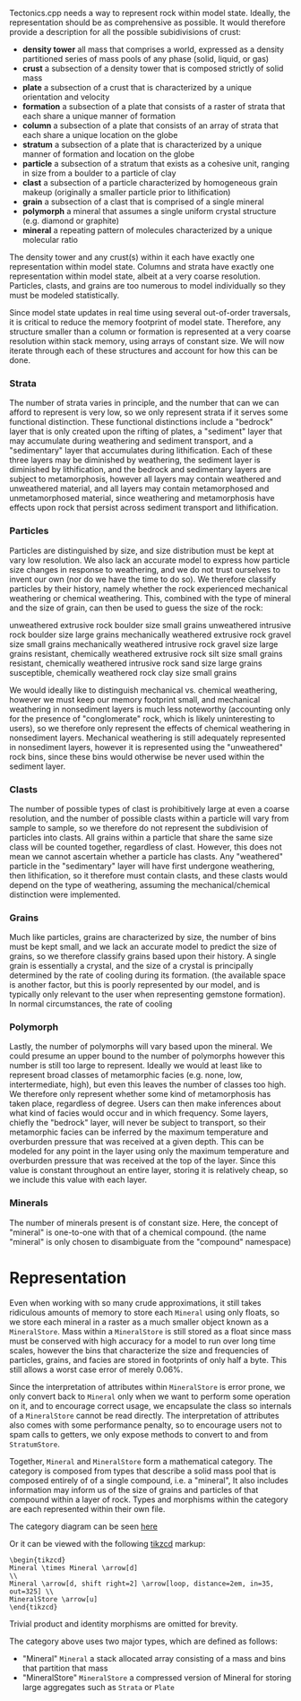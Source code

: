 
Tectonics.cpp needs a way to represent rock within model state.
Ideally, the representation should be as comprehensive as possible.
It would therefore provide a description for all the possible subidivisions of crust:

* **density tower** all mass that comprises a world, expressed as a density partitioned series of mass pools of any phase (solid, liquid, or gas)
* **crust**       	a subsection of a density tower that is composed strictly of solid mass
* **plate** 	  	a subsection of a crust that is characterized by a unique orientation and velocity
* **formation**  	a subsection of a plate that consists of a raster of strata that each share a unique manner of formation
* **column** 	  	a subsection of a plate that consists of an array of strata that each share a unique location on the globe
* **stratum** 	  	a subsection of a plate that is characterized by a unique manner of formation and location on the globe
* **particle**    	a subsection of a stratum that exists as a cohesive unit, ranging in size from a boulder to a particle of clay
* **clast**   	  	a subsection of a particle characterized by homogeneous grain makeup (originally a smaller particle prior to lithification)
* **grain**         a subsection of a clast that is comprised of a single mineral
* **polymorph**     a mineral that assumes a single uniform crystal structure (e.g. diamond or graphite)
* **mineral**       a repeating pattern of molecules characterized by a unique molecular ratio

The density tower and any crust(s) within it each have exactly one representation within model state.
Columns and strata have exactly one representation within model state, albeit at a very coarse resolution.
Particles, clasts, and grains are too numerous to model individually so they must be modeled statistically.

Since model state updates in real time using several out-of-order traversals, 
it is critical to reduce the memory footprint of model state.
Therefore, any structure smaller than a column or formation is represented at a very coarse resolution
within stack memory, using arrays of constant size.
We will now iterate through each of these structures and account for how this can be done.

### Strata
The number of strata varies in principle, and the number that can we can afford to represent is very low,
so we only represent strata if it serves some functional distinction.
These functional distinctions include a "bedrock" layer that is only created upon the rifting of plates,
a "sediment" layer that may accumulate during weathering and sediment transport,
and a "sedimentary" layer that accumulates during lithification.
Each of these three layers may be diminished by weathering, 
the sediment layer is diminished by lithification,
and the bedrock and sedimentary layers are subject to metamorphosis,
however all layers may contain weathered and unweathered material,
and all layers may contain metamorphosed and unmetamorphosed material,
since weathering and metamorphosis have effects upon rock 
that persist across sediment transport and lithification.

### Particles
Particles are distinguished by size, and size distribution must be kept at vary low resolution.
We also lack an accurate model to express how particle size changes in response to weathering, 
and we do not trust ourselves to invent our own (nor do we have the time to do so).
We therefore classify particles by their history,
namely whether the rock experienced mechanical weathering or chemical weathering.
This, combined with the type of mineral and the size of grain,
can then be used to guess the size of the rock:

unweathered extrusive rock                        boulder size   small grains
unweathered intrusive rock                        boulder size   large grains
mechanically weathered extrusive rock             gravel size    small grains
mechanically weathered intrusive rock             gravel size    large grains
resistant, chemically weathered extrusive rock    silt size      small grains
resistant, chemically weathered intrusive rock    sand size      large grains
susceptible, chemically weathered rock            clay size      small grains

We would ideally like to distinguish mechanical vs. chemical weathering,
however we must keep our memory footprint small, 
and mechanical weathering in nonsediment layers is much less noteworthy
(accounting only for the presence of "conglomerate" rock, which is likely uninteresting to users),
so we therefore only represent the effects of chemical weathering in nonsediment layers.
Mechanical weathering is still adequately represented in nonsediment layers,
however it is represented using the "unweathered" rock bins,
since these bins would otherwise be never used within the sediment layer.

### Clasts
The number of possible types of clast is prohibitively large at even a coarse resolution,
and the number of possible clasts within a particle will vary from sample to sample,
so we therefore do not represent the subdivision of particles into clasts.
All grains within a particle that share the same size class will be counted together, regardless of clast.
However, this does not mean we cannot ascertain whether a particle has clasts.
Any "weathered" particle in the "sedimentary" layer will have first undergone weathering, 
then lithification, so it therefore must contain clasts,
and these clasts would depend on the type of weathering, 
assuming the mechanical/chemical distinction were implemented.

### Grains
Much like particles, grains are characterized by size, the number of bins must be kept small,
and we lack an accurate model to predict the size of grains,
so we therefore classify grains based upon their history.
A single grain is essentially a crystal, 
and the size of a crystal is principally determined by the rate of cooling during its formation.
(the available space is another factor, but this is poorly represented by our model,
and is typically only relevant to the user when representing gemstone formation).
In normal circumstances, the rate of cooling 

### Polymorph
Lastly, the number of polymorphs will vary based upon the mineral.
We could presume an upper bound to the number of polymorphs however this number is still too large to represent.
Ideally we would at least like to represent broad classes of metamorphic facies (e.g. none, low, intertermediate, high),
but even this leaves the number of classes too high.
We therefore only represent whether some kind of metamorphosis has taken place, regardless of degree.
Users can then make inferences about what kind of facies would occur and in which frequency.
Some layers, chiefly the "bedrock" layer, will never be subject to transport,
so their metamorphic facies can be inferred by the maximum temperature and overburden pressure that was received at a given depth.
This can be modeled for any point in the layer using only the maximum temperature and overburden pressure that was received at the top of the layer.
Since this value is constant throughout an entire layer, storing it is relatively cheap,
so we include this value with each layer.

### Minerals
The number of minerals present is of constant size. 
Here, the concept of "mineral" is one-to-one with that of a chemical compound.
(the name "mineral" is only chosen to disambiguate from the "compound" namespace)

# Representation
Even when working with so many crude approximations,
it still takes ridiculous amounts of memory to store each `Mineral` using only floats,
so we store each mineral in a raster as a much smaller object known as a `MineralStore`.
Mass within a `MineralStore` is still stored as a float 
since mass must be conserved with high accuracy for a model to run over long time scales,
however the bins that characterize the size and frequencies of particles, grains, and facies
are stored in footprints of only half a byte. This still allows a worst case error of merely 0.06%.

Since the interpretation of attributes within `MineralStore` is error prone,
we only convert back to `Mineral` only when we want to perform some operation on it,
and to encourage correct usage, we encapsulate the class so internals of a `MineralStore` cannot be read directly.
The interpretation of attributes also comes with some performance penalty,
so to encourage users not to spam calls to getters, 
we only expose methods to convert to and from `StratumStore`.

Together, `Mineral` and `MineralStore` form a mathematical category.
The category is composed from types that describe a solid mass pool that is composed entirely of of a single compound, i.e. a "mineral",
It also includes information may inform us of the size of grains and particles of that compound within a layer of rock.
Types and morphisms within the category are each represented within their own file.

The category diagram can be seen [here](https://tikzcd.yichuanshen.de/#N4Igdg9gJgpgziAXAbVABwnAlgFyxMJZABgBoAmAXVJADcBDAGwFcYkQBZLMGAJyYDKOCLzYBfUuky58hFGQCM1Ok1bsuPfoxASp2PASJliyhizaJO3PkwAEAHXt4AtvFsab2scphQA5vBEoABmvBDOSGQgwkgKNHAAFljBOJG6IKHhsTQxiFGJyamI5OmZEcU5ELGlYeVx0VWI9YwQEGhEAJxkwUxwMMqM9ABGMIwACtIGciC8WH4Jqd5iQA)

Or it can be viewed with the following [tikzcd](http://ctan.math.washington.edu/tex-archive/graphics/pgf/contrib/tikz-cd/tikz-cd-doc.pdf) markup:

```
\begin{tikzcd}
Mineral \times Mineral \arrow[d]                                            \\
Mineral \arrow[d, shift right=2] \arrow[loop, distance=2em, in=35, out=325] \\
MineralStore \arrow[u]                                                     
\end{tikzcd}
```

Trivial product and identity morphisms are omitted for brevity.

The category above uses two major types, which are defined as follows:
* "Mineral"      `Mineral`      a stack allocated array consisting of a mass and bins that partition that mass
* "MineralStore" `MineralStore` a compressed version of Mineral for storing large aggregates such as `Strata` or `Plate`
